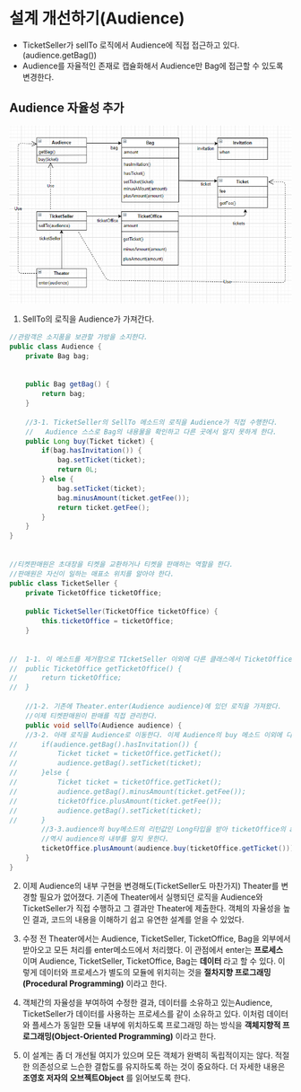 # 설계 개선하기(Audience)
- TicketSeller가 sellTo 로직에서 Audience에 직접 접근하고 있다.(audience.getBag())
- Audience를 자율적인 존재로 캡슐화해서 Audience만 Bag에 접근할 수 있도록 변경한다.

## Audience 자율성 추가
![수정된 다이어그램: Audience에서 Bag 관련 접근을 직접 수행](https://github.com/nowv30/Object/blob/master/images/%EC%A3%BC%EC%84%9D%202020-07-16%20113424.png "수정된 다이어그램: Audience에서 Bag 관련 접근을 직접 수행")
1. SellTo의 로직을 Audience가 가져간다.
```java
//관람객은 소지품을 보관할 가방을 소지한다.
public class Audience {
	private Bag bag;
	

	public Bag getBag() {
		return bag;
	}
	
	//3-1. TicketSeller의 SellTo 메소드의 로직을 Audience가 직접 수행한다.
	//   Audience 스스로 Bag의 내용물을 확인하고 다른 곳에서 알지 못하게 한다.
	public Long buy(Ticket ticket) {
		if(bag.hasInvitation()) {
			bag.setTicket(ticket);
			return 0L;
		} else {
			bag.setTicket(ticket);
			bag.minusAmount(ticket.getFee());
			return ticket.getFee();
		}		
	}
}


//티켓판매원은 초대장을 티켓을 교환하거나 티켓을 판매하는 역할을 한다.
//판매원은 자신이 일하는 매표소 위치를 알아야 한다.
public class TicketSeller {
	private TicketOffice ticketOffice;
	
	public TicketSeller(TicketOffice ticketOffice) {
		this.ticketOffice = ticketOffice;
	}
	
	
//	1-1. 이 메소드를 제거함으로 TIcketSeller 이외에 다른 클래스에서 TicketOffice에 직접 접근할 수 없다.
//	public TicketOffice getTicketOffice() {
//		return ticketOffice;
//	}
	
	//1-2. 기존에 Theater.enter(Audience audience)에 있던 로직을 가져왔다.
	//이제 티켓판매원이 판매를 직접 관리한다.
	public void sellTo(Audience audience) {
	//3-2. 아래 로직을 Audience로 이동한다. 이제 Audience의 buy 메소드 이외에 다른 정보를 알지 못한다.	
//		if(audience.getBag().hasInvitation()) {
//			Ticket ticket = ticketOffice.getTicket();
//			audience.getBag().setTicket(ticket);
//		}else {
//			Ticket ticket = ticketOffice.getTicket();
//			audience.getBag().minusAmount(ticket.getFee());
//			ticketOffice.plusAmount(ticket.getFee());
//			audience.getBag().setTicket(ticket);
//		}
		//3-3.audience의 buy메소드의 리턴값인 Long타입을 받아 ticketOffice의 amount를 추가한다.
		//역시 audience의 내부를 알지 못한다.
		ticketOffice.plusAmount(audience.buy(ticketOffice.getTicket()));		
	}
}

```
2. 이제 Audience의 내부 구현을 변경해도(TicketSeller도 마찬가지) Theater를 변경할 필요가 없어졌다. 기존에 Theater에서 실행되던 로직을 Audience와 TicketSeller가 직접 수행하고 그 결과만 Theater에 제출한다. 객체의 자율성을 높인 결과, 코드의 내용을 이해하기 쉽고 유연한 설계를 얻을 수 있었다.

3. 수정 전 Theater에서는 Audience, TicketSeller, TicketOffice, Bag을 외부에서 받아오고 모든 처리를 enter메소드에서 처리했다. 이 관점에서 enter는 **프로세스** 이며 Audience, TicketSeller, TicketOffice, Bag는 **데이터** 라고 할 수 있다. 이렇게 데이터와 프로세스가 별도의 모듈에 위치히는 것을 **절차지향 프로그래밍(Procedural Programming)** 이라고 한다.

4. 객체간의 자율성을 부여하여 수정한 결과, 데이터를 소유하고 있는Audience, TicketSeller가 데이터를 사용하는 프로세스를 같이 소유하고 있다. 이처럼 데이터와 플세스가 동일한 모듈 내부에 위치하도록 프로그래밍 하는 방식을 **객체지향적 프로그래밍(Object-Oriented Programming)** 이라고 한다.

5. 이 설계는 좀 더 개선될 여지가 있으며 모든 객체가 완벽히 독립적이지는 않다. 적절한 의존성으로 느슨한 결합도를 유지하도록 하는 것이 중요하다. 더 자세한 내용은 **조영호 저자의 오브젝트Object** 를 읽어보도록 한다.
